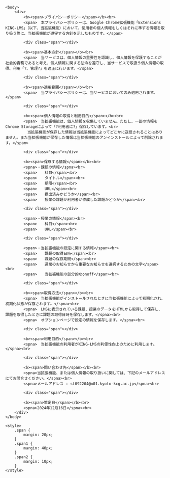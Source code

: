 <html>
	<head>
		<meta charset="utf-8">
		<meta name="viewport" content="width=device-width, initial-scale=1.0">
		<title>プライバシーポリシー</title>
	</head>

	<body>
		<div>
			<b><span>プライバシーポリシー</span></b><br>
			<span>　本プライバシーポリシーは、Google Chrome拡張機能「Extensions KING-LMS」（以下、当拡張機能）において、使用者の個人情報もしくはそれに準ずる情報を取り扱う際に、当拡張機能が遵守する方針を示したものです。</span>

			<div class="span"></div>

			<b><span>基本方針</span></b><br>
			<span>　当サービスは、個人情報の重要性を認識し、個人情報を保護することが社会的責務であると考え、個人情報に関する法令を遵守し、当サービスで取扱う個人情報の取得、利用「?、管理?」を適正に行います。</span>

			<div class="span"></div>

			<b><span>適用範囲</span></b><br>
			<span>　当プライバシーポリシーは、当サービスにおいてのみ適用されます。</span>

			<div class="span"></div>

			<b><span>個人情報の取得と利用目的</span></b><br>
			<span>　当拡張機能は、個人情報を収集していません。ただし、一部の情報をChrome Storageによって「?利用者に?」保存しています。<br>
			　当拡張機能が保存した情報は当拡張機能によってどこかに送信されることはありません。また当拡張機能が保存した情報は当拡張機能のアンインストールによって削除されます。</span>

			<div class="span"></div>

			<b><span>保尊する情報</span></b><br>
			<spna>・課題の情報</spna><br>
			<span>　　科目</span><br>
			<span>　　タイトル</span><br>
			<span>　　期限</span><br>
			<span>　　URL</span><br>
			<span>　　提出済みかどうか</span><br>
			<span>　　授業の課題か利用者が作成した課題かどうか</span><br>

			<div class="span"></div>

			<span>・授業の情報</span><br>
			<span>　　科目</span><br>
			<span>　　URL</span><br>

			<div class="span"></div>

			<span>・当拡張機能の設定に関する情報</span><br>
			<span>　　課題の取得日時</span><br>
			<span>　　課題の保存期間</span><br>
			<span>　　通常のお知らせから重要なお知らせを選択するための文字</span><br>
			<span>　　当拡張機能の部分的なonoff</span><br>

			<div class="span"></div>

			<b><span>取得方法</span></b><br>
			<spna>　当拡張機能がインストールされたときに当拡張機能によって初期化され、初期化状態が保存されます。</spna><br>
			<spna>　LMSに表示されている課題、授業のデータをHTMLから取得して保存し、課題を取得したときに課題の取得日時を保存します。</spna><br>
			<spna>　オプションページで設定の情報を保存します。</spna><br>

			<div class="span"></div>

			<b><span>利用目的</span></b><br>
			<spna>　当拡張機能の利用者がKING-LMSの利便性向上のために利用します。</spna><br>

			<div class="span"></div>

			<b><span>問い合わせ先</span></b><br>
			<spna>当拡張機能、または個人情報の取り扱いに関しては、下記のメールアドレスにてお問合せください。</spna><br>
			<spna>メールアドレス : st092204@m01.kyoto-kcg.ac.jp</spna><br>

			<div class="span"></div>

			<b><span>策定日</span></b><br>
			<spna>2024年12月16日</spna><br>
		</div>
	</body>

	<style>
		.span {
			margin: 20px;
		}
		.span1 {
			margin: 40px;
		}
		.span2 {
			margin: 10px;
		}
	</style>
</html>
